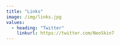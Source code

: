 ```yaml
---
title: "Links"
image: /img/links.jpg
values:
  - heading: "Twitter"
    linkurl: https://twitter.com/NeoSkin7
---
```

